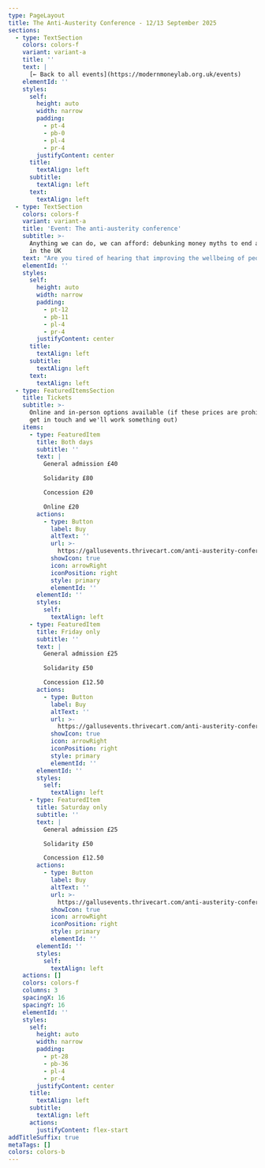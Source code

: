 ```yaml
---
type: PageLayout
title: The Anti-Austerity Conference - 12/13 September 2025
sections:
  - type: TextSection
    colors: colors-f
    variant: variant-a
    title: ''
    text: |
      [← Back to all events](https://modernmoneylab.org.uk/events)
    elementId: ''
    styles:
      self:
        height: auto
        width: narrow
        padding:
          - pt-4
          - pb-0
          - pl-4
          - pr-4
        justifyContent: center
      title:
        textAlign: left
      subtitle:
        textAlign: left
      text:
        textAlign: left
  - type: TextSection
    colors: colors-f
    variant: variant-a
    title: 'Event: The anti-austerity conference'
    subtitle: >-
      Anything we can do, we can afford: debunking money myths to end austerity
      in the UK
    text: "Are you tired of hearing that improving the wellbeing of people and the planet is unaffordable?\_\n\nAre you concerned that focus on GDP growth increases inequality?\n\nWould you like to understand better how we got into this situation, and how we might overcome it?\n\nThis conference will debunk money myths to counter the common narrative that significant public interest investment is unaffordable or must be paid for by implementing austerity measures. Whether for healthcare, employment, climate action or housing, you will come away with a true understanding of how our government spends money and what is possible.\n\n**Dates:** 12-13 September, 2025\n\n**Location:**[ The Station - Creative Youth Network, Silver St, Bristol BS1 2AG](https://maps.app.goo.gl/cv2GJxm1oJjbU4op7)\n\n###### Friday 12 September\n\nNoon—12:30pm:\t\tRegistration for optional morning sessions\n\n12:30—2:30pm:\t\tOptional screening of the film \"Finding the Money\"\n\nAn intrepid group of economists is on a mission to flip our understanding of the national debt — and the nature of money — upside down. This film will change your perspective on how countries around the world can tackle the biggest challenges of the 21st century: from climate change to inequality. This screening is in-person only, but we invite online participants to [watch the film here](https://findingthemoney.vhx.tv/products/finding-the-money) beforehand and join the online group in the next session\n\n2:30—2:45pm:\t\tBreak\n\n2:45—4:30pm: \t\tOptional Modern Money Theory (MMT) bootcamp\n\nOpportunity to break into groups to discuss the themes from the film, and how they apply to the UK. There will be an online group for remote participants.\n\n4:30—5:00pm: \t\tBreak and registration for the rest of the conference\n\n5:00—5:15pm: \t\tWelcome\n\n5:15—5:45pm: \t\tAusterity as a Political Choice: Associate Professor\_[Steven\_Hail](https://modernmoneylab.org.au/people/) (Director, Economics of Sustainability Graduate Program, Torrens University and founder of Modern Money Lab)\n\n5:45—6:30pm: \t\tResourcing a Greener New Deal: Professor [Stephanie Kelton](https://stephaniekelton.com/) (Professor of Public Policy, Stony Brook University - author of\_*The Deficit Myth*) - joining online\n\n6:30—7:00pm: \t\tQ\\&A with Stephanie and\_Steven.\n\n7:00—7:45pm: \t\tBreak\n\n7:45—8:45pm:\t\tThe Political Economy of the UK\n\nA panel session analysing the political economy of the UK, with a focus on the unnecessary damage from decades of austerity. Chaired by [Randeep Ramesh](https://www.sheffield.ac.uk/speri/people/randeep-ramesh) (chief leader writer at The Guardian), alongside Plaid Cymru Councillor [Mark Hooper](https://www.valeofglamorgan.gov.uk/en/our_council/Council-Structure/councillors/Hooper-Mark.aspx) and [Zack Polanski](https://www.london.gov.uk/who-we-are/what-london-assembly-does/london-assembly-members/zack-polanski) (deputy leader of the Green Party and elected member of the London Assembly). More speakers to be confirmed.\n\n###### Saturday 13 September\n\n10:00—11:00am:\t\tWhat a Greener New Deal and wellbeing economy would look like in the UK: Professor [Tim Foxon](https://profiles.sussex.ac.uk/p187722-tim-foxon)\n\nFollowed by Q+A.\_ \_\n\n11:00—11:15am:\t\tBreak\n\n11:15—12:15pm:\t\tIntroduction to Health and the NHS - moderated panel discussion\n\nTackling health inequality in the UK: enabling people to live healthier lives, and rebuilding an NHS and care system that works for everyone.\_Chaired by William Thompson from Scotonomics, alongside [Dr. Jaideep Pandit](https://www.sjc.ox.ac.uk/discover/people/professor-jaideep-pandit/) (professor of Anaesthesia at the University of Oxford) and [Emma Hughes](https://justtreatment.org/people/emma) (Just Treatment). More speakers to be confirmed.\_\_\n\n12:15—1:15pm:\t\tLunch break\_\_\n\n1:15—2:15pm:\t\t\tIntroduction to Housing.\n\nModerated panel discussion.\_Chaired by Sheridan Kates (Green Party activist and organiser of Degrowth London), alongside Zack Polanski and\nNick Ballard (Head Organiser, [ACORN](https://www.acorntheunion.org.uk)). More speakers to be confirmed.\_\n\n2:15—3:30pm:\t\tIntroduction to Employment.\n\nShort Presentation and moderated panel session. Chaired by Phil Armstrong (Association for Heterodox Economics member and teacher), alongside [Geoff Tily](https://www.tuc.org.uk/person/geoff-tily) (Senior Economist, Trades Union Congress) and [Patricia Pino](https://www.ucl.ac.uk/bartlett/development/study/development-planning-masters-degrees/inside-environment-and-sustainable-development-msc/environment-and-sustainable-development-msc-alumni-experiences/patricia-pino-argumedo) (PhD candidate at UCL Institute for Innovation and Public Purpose and cohost of the MMT Podcast).\n\n3.30—4:00pm:\t\tFinal Session\n\nHearing back from the audience and making plans to take things forward.\_\n"
    elementId: ''
    styles:
      self:
        height: auto
        width: narrow
        padding:
          - pt-12
          - pb-11
          - pl-4
          - pr-4
        justifyContent: center
      title:
        textAlign: left
      subtitle:
        textAlign: left
      text:
        textAlign: left
  - type: FeaturedItemsSection
    title: Tickets
    subtitle: >-
      Online and in-person options available (if these prices are prohibitive,
      get in touch and we'll work something out)
    items:
      - type: FeaturedItem
        title: Both days
        subtitle: ''
        text: |
          General admission £40

          Solidarity £80

          Concession £20

          Online £20
        actions:
          - type: Button
            label: Buy
            altText: ''
            url: >-
              https://gallusevents.thrivecart.com/anti-austerity-conference-both-days/
            showIcon: true
            icon: arrowRight
            iconPosition: right
            style: primary
            elementId: ''
        elementId: ''
        styles:
          self:
            textAlign: left
      - type: FeaturedItem
        title: Friday only
        subtitle: ''
        text: |
          General admission £25

          Solidarity £50

          Concession £12.50
        actions:
          - type: Button
            label: Buy
            altText: ''
            url: >-
              https://gallusevents.thrivecart.com/anti-austerity-conference-friday/
            showIcon: true
            icon: arrowRight
            iconPosition: right
            style: primary
            elementId: ''
        elementId: ''
        styles:
          self:
            textAlign: left
      - type: FeaturedItem
        title: Saturday only
        subtitle: ''
        text: |
          General admission £25

          Solidarity £50

          Concession £12.50
        actions:
          - type: Button
            label: Buy
            altText: ''
            url: >-
              https://gallusevents.thrivecart.com/anti-austerity-conference-saturday/
            showIcon: true
            icon: arrowRight
            iconPosition: right
            style: primary
            elementId: ''
        elementId: ''
        styles:
          self:
            textAlign: left
    actions: []
    colors: colors-f
    columns: 3
    spacingX: 16
    spacingY: 16
    elementId: ''
    styles:
      self:
        height: auto
        width: narrow
        padding:
          - pt-28
          - pb-36
          - pl-4
          - pr-4
        justifyContent: center
      title:
        textAlign: left
      subtitle:
        textAlign: left
      actions:
        justifyContent: flex-start
addTitleSuffix: true
metaTags: []
colors: colors-b
---
```

